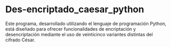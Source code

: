 # Des-encriptado_caesar_python
Este programa, desarrollado utilizando el lenguaje de programación Python, está diseñado para ofrecer funcionalidades de encriptación y desencriptación mediante el uso de veinticinco variantes distintas del cifrado César.
